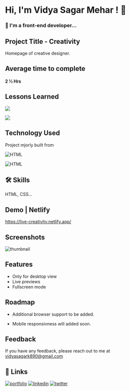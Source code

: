 
# Hi, I'm Vidya Sagar Mehar ! 👋


### 🚀 I'm a front-end developer...



## Project Title - Creativity

Homepage of creative designer.

## Average time to complete
#### 2 ½ Hrs


## Lessons Learned

![](https://img.shields.io/badge/CSS-FLEXBOX-red)

![](https://img.shields.io/badge/CSS-GRID-pink)

## Technology Used

Project mjorly built from

![HTML](https://img.shields.io/badge/FirstTech-HTML-orange)

![HTML](https://img.shields.io/badge/SecondTech-CSS-blue)

## 🛠 Skills
HTML, CSS...

## Demo | Netlify
https://live-creativity.netlify.app/


## Screenshots
![thumbnail](https://user-images.githubusercontent.com/92782806/183038094-12a1f598-25a3-4bbd-933d-6533a4a35a4d.png)




## Features

- Only for desktop view
- Live previews
- Fullscreen mode


## Roadmap

- Additional browser support to be added.

- Mobile responsivness will added soon.

## Feedback

If you have any feedback, please reach out to me at vidyasagark890@gmail.com


## 🔗 Links
[![portfolio](https://img.shields.io/badge/my_portfolio-000?style=for-the-badge&logo=ko-fi&logoColor=white)](https://vidya-sagar-portfolio.netlify.app/)
[![linkedin](https://img.shields.io/badge/linkedin-0A66C2?style=for-the-badge&logo=linkedin&logoColor=white)](https://www.linkedin.com/)
[![twitter](https://img.shields.io/badge/twitter-1DA1F2?style=for-the-badge&logo=twitter&logoColor=white)](https://twitter.com/Cherry_Reyans)

